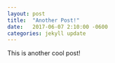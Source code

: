 ```yaml
---
layout: post
title:  "Another Post!"
date:   2017-06-07 2:10:00 -0600
categories: jekyll update
---
```

This is another cool post!